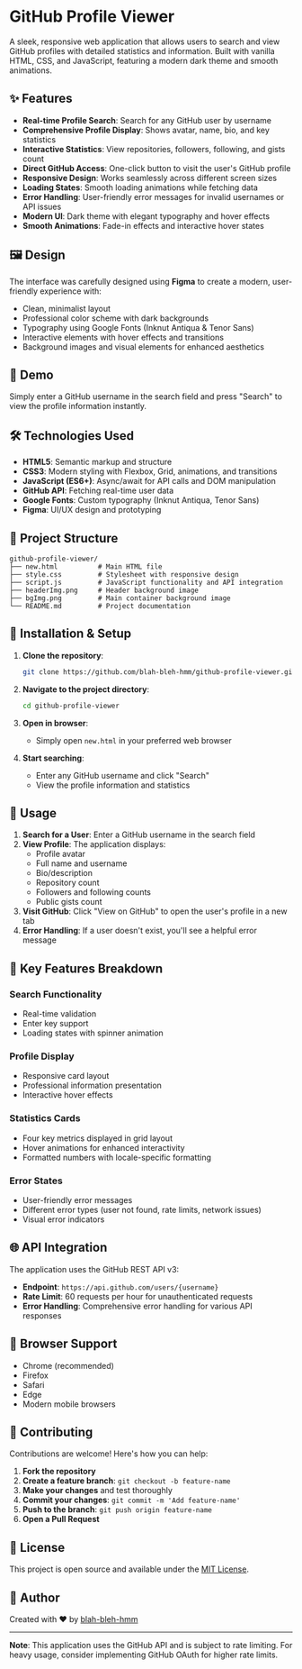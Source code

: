 # GitHub Profile Viewer

A sleek, responsive web application that allows users to search and view GitHub profiles with detailed statistics and information. Built with vanilla HTML, CSS, and JavaScript, featuring a modern dark theme and smooth animations.

## ✨ Features

- **Real-time Profile Search**: Search for any GitHub user by username
- **Comprehensive Profile Display**: Shows avatar, name, bio, and key statistics
- **Interactive Statistics**: View repositories, followers, following, and gists count
- **Direct GitHub Access**: One-click button to visit the user's GitHub profile
- **Responsive Design**: Works seamlessly across different screen sizes
- **Loading States**: Smooth loading animations while fetching data
- **Error Handling**: User-friendly error messages for invalid usernames or API issues
- **Modern UI**: Dark theme with elegant typography and hover effects
- **Smooth Animations**: Fade-in effects and interactive hover states

## 🖼️ Design

The interface was carefully designed using **Figma** to create a modern, user-friendly experience with:
- Clean, minimalist layout
- Professional color scheme with dark backgrounds
- Typography using Google Fonts (Inknut Antiqua & Tenor Sans)
- Interactive elements with hover effects and transitions
- Background images and visual elements for enhanced aesthetics

## 🚀 Demo

Simply enter a GitHub username in the search field and press "Search" to view the profile information instantly.

## 🛠️ Technologies Used

- **HTML5**: Semantic markup and structure
- **CSS3**: Modern styling with Flexbox, Grid, animations, and transitions
- **JavaScript (ES6+)**: Async/await for API calls and DOM manipulation
- **GitHub API**: Fetching real-time user data
- **Google Fonts**: Custom typography (Inknut Antiqua, Tenor Sans)
- **Figma**: UI/UX design and prototyping

## 📁 Project Structure

```
github-profile-viewer/
├── new.html          # Main HTML file
├── style.css         # Stylesheet with responsive design
├── script.js         # JavaScript functionality and API integration
├── headerImg.png     # Header background image
├── bgImg.png         # Main container background image
└── README.md         # Project documentation
```

## 🔧 Installation & Setup

1. **Clone the repository**:
   ```bash
   git clone https://github.com/blah-bleh-hmm/github-profile-viewer.git
   ```

2. **Navigate to the project directory**:
   ```bash
   cd github-profile-viewer
   ```

3. **Open in browser**:
   - Simply open `new.html` in your preferred web browser


4. **Start searching**:
   - Enter any GitHub username and click "Search"
   - View the profile information and statistics

## 📱 Usage

1. **Search for a User**: Enter a GitHub username in the search field
2. **View Profile**: The application displays:
   - Profile avatar
   - Full name and username
   - Bio/description
   - Repository count
   - Followers and following counts
   - Public gists count
3. **Visit GitHub**: Click "View on GitHub" to open the user's profile in a new tab
4. **Error Handling**: If a user doesn't exist, you'll see a helpful error message

## 🎨 Key Features Breakdown

### Search Functionality
- Real-time validation
- Enter key support
- Loading states with spinner animation

### Profile Display
- Responsive card layout
- Professional information presentation
- Interactive hover effects

### Statistics Cards
- Four key metrics displayed in grid layout
- Hover animations for enhanced interactivity
- Formatted numbers with locale-specific formatting

### Error States
- User-friendly error messages
- Different error types (user not found, rate limits, network issues)
- Visual error indicators

## 🌐 API Integration

The application uses the GitHub REST API v3:
- **Endpoint**: `https://api.github.com/users/{username}`
- **Rate Limit**: 60 requests per hour for unauthenticated requests
- **Error Handling**: Comprehensive error handling for various API responses

## 🎯 Browser Support

- Chrome (recommended)
- Firefox
- Safari
- Edge
- Modern mobile browsers

## 🤝 Contributing

Contributions are welcome! Here's how you can help:

1. **Fork the repository**
2. **Create a feature branch**: `git checkout -b feature-name`
3. **Make your changes** and test thoroughly
4. **Commit your changes**: `git commit -m 'Add feature-name'`
5. **Push to the branch**: `git push origin feature-name`
6. **Open a Pull Request**


## 📄 License

This project is open source and available under the [MIT License](LICENSE).

## 👤 Author

Created with ❤️ by [blah-bleh-hmm](https://github.com/blah-bleh-hmm)

---

**Note**: This application uses the GitHub API and is subject to rate limiting. For heavy usage, consider implementing GitHub OAuth for higher rate limits.
